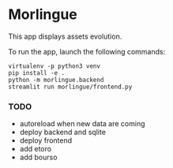 # Morlingue

This app displays assets evolution.

To run the app, launch the following commands:
```
virtualenv -p python3 venv
pip install -e .
python -m morlingue.backend
streamlit run morlingue/frontend.py 
```

### TODO

- autoreload when new data are coming
- deploy backend and sqlite
- deploy frontend
- add etoro
- add bourso
